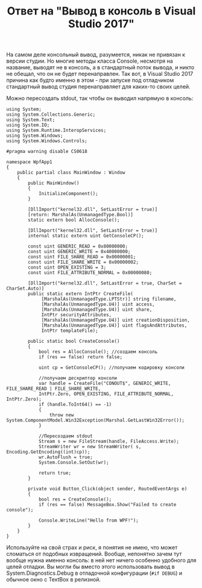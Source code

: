 ﻿---
title: "Ответ на \"Вывод в консоль в Visual Studio 2017\""
se.owner.user_id: 240512
se.owner.display_name: "MSDN.WhiteKnight"
se.owner.link: "https://ru.stackoverflow.com/users/240512/msdn-whiteknight"
se.answer_id: 890779
se.question_id: 890473
se.post_type: answer
se.is_accepted: True
---
<p>На самом деле консольный вывод, разумеется, никак не привязан к версии студии. Но многие методы класса Console, несмотря на название, выводят не в консоль, а в стандартный поток вывода, и никто не обещал, что он не будет перенаправлен. Так вот, в Visual Studio 2017 причина как будто именно в этом - при запуске под отладчиком стандартный вывод студия перенаправляет для каких-то своих целей. </p>

<p>Можно пересоздать stdout, так чтобы он выводил напрямую в консоль:</p>

<pre><code>using System;
using System.Collections.Generic;
using System.Text;
using System.IO;
using System.Runtime.InteropServices;
using System.Windows;
using System.Windows.Controls;

#pragma warning disable CS0618

namespace WpfApp1
{
    public partial class MainWindow : Window
    {
        public MainWindow()
        {
            InitializeComponent();
        }

        [DllImport("kernel32.dll", SetLastError = true)]
        [return: MarshalAs(UnmanagedType.Bool)]
        static extern bool AllocConsole();

        [DllImport("kernel32.dll", SetLastError = true)]
        internal static extern uint GetConsoleCP();

        const uint GENERIC_READ = 0x80000000;
        const uint GENERIC_WRITE = 0x40000000;
        const uint FILE_SHARE_READ = 0x00000001;
        const uint FILE_SHARE_WRITE = 0x00000002;
        const uint OPEN_EXISTING = 3;
        const uint FILE_ATTRIBUTE_NORMAL = 0x00000080;

        [DllImport("kernel32.dll", SetLastError = true, CharSet = CharSet.Auto)]
        public static extern IntPtr CreateFile(
             [MarshalAs(UnmanagedType.LPTStr)] string filename,
             [MarshalAs(UnmanagedType.U4)] uint access,
             [MarshalAs(UnmanagedType.U4)] uint share,
             IntPtr securityAttributes,
             [MarshalAs(UnmanagedType.U4)] uint creationDisposition,
             [MarshalAs(UnmanagedType.U4)] uint flagsAndAttributes,
             IntPtr templateFile);

        public static bool CreateConsole()
        {
            bool res = AllocConsole(); //создаем консоль
            if (res == false) return false;

            uint cp = GetConsoleCP(); //получаем кодировку консоли

            //получаем дескриптор консоли
            var handle = CreateFile("CONOUT$", GENERIC_WRITE, FILE_SHARE_READ | FILE_SHARE_WRITE,
            IntPtr.Zero, OPEN_EXISTING, FILE_ATTRIBUTE_NORMAL, IntPtr.Zero);
            if (handle.ToInt64() == -1)
            {
                throw new System.ComponentModel.Win32Exception(Marshal.GetLastWin32Error());
            }

            //Пересоздаем stdout
            Stream s = new FileStream(handle, FileAccess.Write);
            StreamWriter wr = new StreamWriter( s, Encoding.GetEncoding((int)cp));
            wr.AutoFlush = true;
            System.Console.SetOut(wr);                        

            return true;
        }        

        private void Button_Click(object sender, RoutedEventArgs e)
        {
            bool res = CreateConsole();
            if (res == false) MessageBox.Show("Failed to create console");

            Console.WriteLine("Hello from WPF!");
        }
    }    
}
</code></pre>

<p>Используйте на свой страх и риск, я понятия не имею, что может сломаться от подобных извращений. Вообще, непонятно зачем тут вообще нужна именно консоль: в ней нет ничего особенно удобного для целей отладки. Вы могли бы вместо этого использовать вывод в System.Diagnostics.Debug в отладочной конфигурации (<code>#if DEBUG</code>) и обычное окно с TextBox в релизной.</p>
